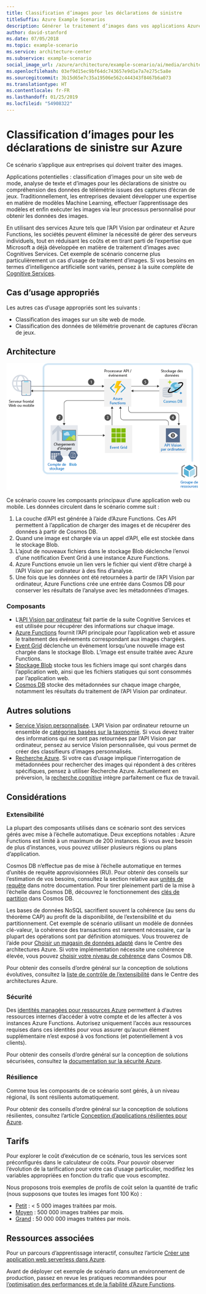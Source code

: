 ```yaml
---
title: Classification d’images pour les déclarations de sinistre
titleSuffix: Azure Example Scenarios
description: Générer le traitement d’images dans vos applications Azure.
author: david-stanford
ms.date: 07/05/2018
ms.topic: example-scenario
ms.service: architecture-center
ms.subservice: example-scenario
social_image_url: /azure/architecture/example-scenario/ai/media/architecture-intelligent-apps-image-processing.png
ms.openlocfilehash: 03ef9d15ec9bf64dc743657e9d1e7a7e275c5a8e
ms.sourcegitcommit: 3b15d65e7c35a19506e562c444343f8467b6a073
ms.translationtype: HT
ms.contentlocale: fr-FR
ms.lasthandoff: 01/25/2019
ms.locfileid: "54908322"
---
```

# <a name="image-classification-for-insurance-claims-on-azure"></a>Classification d’images pour les déclarations de sinistre sur Azure

Ce scénario s’applique aux entreprises qui doivent traiter des images.

Applications potentielles : classification d’images pour un site web de mode, analyse de texte et d’images pour les déclarations de sinistre ou compréhension des données de télémétrie issues des captures d’écran de jeux. Traditionnellement, les entreprises devaient développer une expertise en matière de modèles Machine Learning, effectuer l’apprentissage des modèles et enfin exécuter les images via leur processus personnalisé pour obtenir les données des images.

En utilisant des services Azure tels que l’API Vision par ordinateur et Azure Functions, les sociétés peuvent éliminer la nécessité de gérer des serveurs individuels, tout en réduisant les coûts et en tirant parti de l’expertise que Microsoft a déjà développée en matière de traitement d’images avec Cognitives Services. Cet exemple de scénario concerne plus particulièrement un cas d’usage de traitement d’images. Si vos besoins en termes d’intelligence artificielle sont variés, pensez à la suite complète de [Cognitive Services](/azure/#pivot=products&panel=ai).

## <a name="relevant-use-cases"></a>Cas d’usage appropriés

Les autres cas d’usage appropriés sont les suivants :

- Classification des images sur un site web de mode.
- Classification des données de télémétrie provenant de captures d’écran de jeux.

## <a name="architecture"></a>Architecture

![Architecture pour la classification d’images][architecture]

Ce scénario couvre les composants principaux d’une application web ou mobile. Les données circulent dans le scénario comme suit :

1. La couche d’API est générée à l’aide d’Azure Functions. Ces API permettent à l’application de charger des images et de récupérer des données à partir de Cosmos DB.
2. Quand une image est chargée via un appel d’API, elle est stockée dans le stockage Blob.
3. L’ajout de nouveaux fichiers dans le stockage Blob déclenche l’envoi d’une notification Event Grid à une instance Azure Functions.
4. Azure Functions envoie un lien vers le fichier qui vient d’être chargé à l’API Vision par ordinateur à des fins d’analyse.
5. Une fois que les données ont été retournées à partir de l’API Vision par ordinateur, Azure Functions crée une entrée dans Cosmos DB pour conserver les résultats de l’analyse avec les métadonnées d’images.

### <a name="components"></a>Composants

- L’[API Vision par ordinateur](/azure/cognitive-services/computer-vision/home) fait partie de la suite Cognitive Services et est utilisée pour récupérer des informations sur chaque image.
- [Azure Functions](/azure/azure-functions/functions-overview) fournit l’API principale pour l’application web et assure le traitement des événements correspondant aux images chargées.
- [Event Grid](/azure/event-grid/overview) déclenche un événement lorsqu’une nouvelle image est chargée dans le stockage Blob. L’image est ensuite traitée avec Azure Functions.
- [Stockage Blob](/azure/storage/blobs/storage-blobs-introduction) stocke tous les fichiers image qui sont chargés dans l’application web, ainsi que les fichiers statiques qui sont consommés par l’application web.
- [Cosmos DB](/azure/cosmos-db/introduction) stocke des métadonnées sur chaque image chargée, notamment les résultats du traitement de l’API Vision par ordinateur.

## <a name="alternatives"></a>Autres solutions

- [Service Vision personnalisée](/azure/cognitive-services/custom-vision-service/home). L’API Vision par ordinateur retourne un ensemble de [catégories basées sur la taxonomie][cv-categories]. Si vous devez traiter des informations qui ne sont pas retournées par l’API Vision par ordinateur, pensez au service Vision personnalisée, qui vous permet de créer des classifieurs d’images personnalisés.
- [Recherche Azure](/azure/search/search-what-is-azure-search). Si votre cas d’usage implique l’interrogation de métadonnées pour rechercher des images qui répondent à des critères spécifiques, pensez à utiliser Recherche Azure. Actuellement en préversion, la [recherche cognitive](/azure/search/cognitive-search-concept-intro) intègre parfaitement ce flux de travail.

## <a name="considerations"></a>Considérations

### <a name="scalability"></a>Extensibilité

La plupart des composants utilisés dans ce scénario sont des services gérés avec mise à l’échelle automatique. Deux exceptions notables : Azure Functions est limité à un maximum de 200 instances. Si vous avez besoin de plus d’instances, vous pouvez utiliser plusieurs régions ou plans d’application.

Cosmos DB n’effectue pas de mise à l’échelle automatique en termes d’unités de requête approvisionnées (RU). Pour obtenir des conseils sur l’estimation de vos besoins, consultez la section relative aux [unités de requête](/azure/cosmos-db/request-units) dans notre documentation. Pour tirer pleinement parti de la mise à l’échelle dans Cosmos DB, découvrez le fonctionnement des [clés de partition](/azure/cosmos-db/partition-data) dans Cosmos DB.

Les bases de données NoSQL sacrifient souvent la cohérence (au sens du théorème CAP) au profit de la disponibilité, de l’extensibilité et du partitionnement. Cet exemple de scénario utilisant un modèle de données clé-valeur, la cohérence des transactions est rarement nécessaire, car la plupart des opérations sont par définition atomiques. Vous trouverez de l’aide pour [Choisir un magasin de données adapté](../../guide/technology-choices/data-store-overview.md) dans le Centre des architectures Azure. Si votre implémentation nécessite une cohérence élevée, vous pouvez [choisir votre niveau de cohérence](/azure/cosmos-db/consistency-levels) dans Cosmos DB.

Pour obtenir des conseils d’ordre général sur la conception de solutions évolutives, consultez la [liste de contrôle de l’extensibilité][scalability] dans le Centre des architectures Azure.

### <a name="security"></a>Sécurité

Des [identités managées pour ressources Azure][msi] permettent à d’autres ressources internes d’accéder à votre compte et de les affecter à vos instances Azure Functions. Autorisez uniquement l’accès aux ressources requises dans ces identités pour vous assurer qu’aucun élément supplémentaire n’est exposé à vos fonctions (et potentiellement à vos clients).

Pour obtenir des conseils d’ordre général sur la conception de solutions sécurisées, consultez la [documentation sur la sécurité Azure][security].

### <a name="resiliency"></a>Résilience

Comme tous les composants de ce scénario sont gérés, à un niveau régional, ils sont résilients automatiquement.

Pour obtenir des conseils d’ordre général sur la conception de solutions résilientes, consultez l’article [Conception d’applications résilientes pour Azure][resiliency].

## <a name="pricing"></a>Tarifs

Pour explorer le coût d’exécution de ce scénario, tous les services sont préconfigurés dans le calculateur de coûts. Pour pouvoir observer l’évolution de la tarification pour votre cas d’usage particulier, modifiez les variables appropriées en fonction du trafic que vous escomptez.

Nous proposons trois exemples de profils de coût selon la quantité de trafic (nous supposons que toutes les images font 100 Ko) :

- [Petit][small-pricing] : &lt; 5 000 images traitées par mois.
- [Moyen][medium-pricing] : 500 000 images traitées par mois.
- [Grand][large-pricing] : 50 000 000 images traitées par mois.

## <a name="related-resources"></a>Ressources associées

Pour un parcours d’apprentissage interactif, consultez l’article [Créer une application web serverless dans Azure][serverless].

Avant de déployer cet exemple de scénario dans un environnement de production, passez en revue les pratiques recommandées pour [l’optimisation des performances et de la fiabilité d’Azure Functions][functions-best-practices].

<!-- links -->
[architecture]: ./media/architecture-intelligent-apps-image-processing.png
[small-pricing]: https://azure.com/e/f9b59d238b43423683db73f4a31dc380
[medium-pricing]: https://azure.com/e/7c7fc474db344b87aae93bc29ae27108
[large-pricing]: https://azure.com/e/cbadbca30f8640d6a061f8457a74ba7d
[cognitive-search]: /azure/search/cognitive-search-concept-intro
[serverless]: /azure/functions/tutorial-static-website-serverless-api-with-database
[cv-categories]: /azure/cognitive-services/computer-vision/home#the-86-category-concept
[resiliency]: /azure/architecture/resiliency/
[security]: /azure/security/
[scalability]: /azure/architecture/checklist/scalability
[functions-best-practices]: /azure/azure-functions/functions-best-practices
[msi]: /azure/app-service/app-service-managed-service-identity

